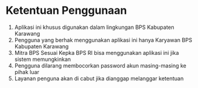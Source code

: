 # Ketentuan Penggunaan

1. Aplikasi ini khusus digunakan dalam lingkungan BPS Kabupaten Karawang
2. Pengguna yang berhak menggunakan aplikasi ini hanya Karyawan BPS Kabupaten Karawang
3. Mitra BPS Sesuai Kepka BPS RI bisa menggunakan aplikasi ini jika sistem memungkinkan
4. Pengguna dilarang membocorkan password akun masing-masing ke pihak luar
5. Layanan penguna akan di cabut jika dianggap melanggar ketentuan
